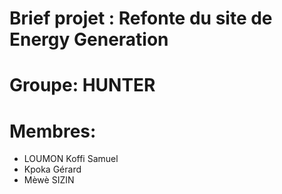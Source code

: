 #  Brief projet : Refonte du site de Energy Generation
# Groupe: HUNTER
# Membres:
<ul>
<li>LOUMON Koffi Samuel </li>
<li>Kpoka Gérard</li>
<li>Mèwè SIZIN </li>
</ul>
